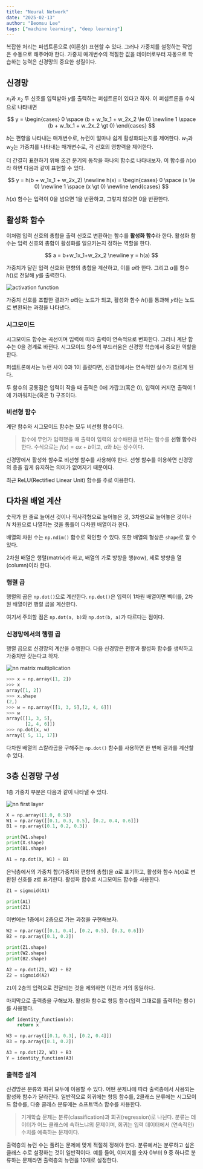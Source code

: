 ```yaml
---
title: "Neural Network"
date: "2025-02-13"
author: "Beomsu Lee"
tags: ["machine learning", "deep learning"]
---
```


복잡한 처리는 퍼셉트론으로 (이론상) 표현할 수 있다. 그러나 가중치를 설정하는 작업은 수동으로 해주어야 한다. 가중치 매개변수의 적절한 값을 데이터로부터 자동으로 학습하는 능력은 신경망의 중요한 성질이다.

 ## 신경망
 
 $x_1$과 $x_2$ 두 신호를 입력받아 $y$를 출력하는 퍼셉트론이 있다고 하자. 이 퍼셉트론을 수식으로 나타내면

 $$
 y = 
 \begin{cases} 
 0 \space (b + w_1x_1 + w_2x_2 \le 0) \newline
 1 \space (b + w_1x_1 + w_2x_2 \gt 0) 
 \end{cases}
 $$ 

$b$는 편향을 나타내는 매개변수로, 뉴런이 얼마나 쉽게 활성화되는지를 제어한다. $w_1$과$w_2$는 가중치를 나타내는 매개변수로, 각 신호의 영향력을 제어한다.

더 간결히 표현하기 위해 조건 분기의 동작을 하나의 함수로 나타내보자. 이 함수를 $h(x)$라 하면 다음과 같이 표현할 수 있다.

$$
y = h(b + w_1x_1 + w_2x_2) \newline 
h(x) = 
\begin{cases} 0 \space (x \le 0) \newline
1 \space (x \gt 0) \newline
\end{cases}
$$

$h(x)$ 함수는 입력이 0을 넘으면 1을 반환하고, 그렇지 않으면 0을 반환한다.

## 활성화 함수

이처럼 입력 신호의 총합을 출력 신호로 변환하는 함수를 **활성화 함수**라 한다. 활성화 함수는 입력 신호의 총합이 활성화를 일으키는지 정하는 역할을 한다.

$$
a = b+w_1x_1+w_2x_2 \newline
 y = h(a)
$$

가중치가 달린 입력 신호와 편향의 총합을 계산하고, 이를 $a$라 한다. 그리고 $a$를 함수 $h()$로 전달해 $y$를 출력한다.

![activation function](images/activation_function.png)

가중치 신호를 조합한 결과가 $a$라는 노드가 되고, 활성화 함수 $h()$를 통과해 $y$라는 노드로 변환되는 과정을 나타낸다.

### 시그모이드

시그모이드 함수는 곡선이며 입력에 따라 출력이 연속적으로 변화한다. 그러나 계단 함수는 0을 경계로 바뀐다. 시그모이드 함수의 부드러움은 신경망 학습에서 중요한 역할을 한다.

퍼셉트론에서는 뉴런 사이 0과 1이 흘렀다면, 신경망에서는 연속적인 실수가 흐르게 된다.

두 함수의 공통점은 입력이 작을 때 출력은 0에 가깝고(혹은 0), 입력이 커지면 출력이 1에 가까워지는(혹은 1) 구조이다.

### 비선형 함수

계단 함수와 시그모이드 함수는 모두 비선형 함수이다.

> 함수에 무언가 입력했을 때 출력이 입력의 상수배만큼 변하는 함수를 **선형 함수**라 한다. 수식으로는 $f(x)=ax+b$이고, $a$와 $b$는 상수이다.

신경망에서 활성화 함수로 비선형 함수를 사용해야 한다. 선형 함수를 이용하면 신경망의 층을 깊게 유지하는 의미가 없어지기 때문이다.

최근 ReLU(Rectified Linear Unit) 함수를 주로 이용한다.

## 다차원 배열 계산

숫작가 한 줄로 늘어선 것이나 직사각형으로 늘어놓은 것, 3차원으로 늘어놓은 것이나 $N$ 차원으로 나열하는 것을 통틀어 다차원 배열이라 한다.

배열의 차원 수는 `np.ndim()` 함수로 확인할 수 있다. 또한 배열의 형상은 `shape`로 알 수 있다.

2차원 배열은 행렬(matrix)라 하고, 배열의 가로 방향을 행(row), 세로 방향을 열(column)이라 한다.

### 행렬 곱

행렬의 곱은 `np.dot()`으로 계산한다. `np.dot()`은 입력이 1차원 배열이면 벡터를, 2차원 배열이면 행렬 곱을 계산한다.

여기서 주의할 점은 `np.dot(a, b)`와 `np.dot(b, a)`가 다르다는 점이다.

### 신경망에서의 행렬 곱

행렬 곱으로 신경망의 계산을 수행한다. 다음 신경망은 편향과 활성화 함수를 생략하고 가중치만 갖는다고 하자.

![nn matrix multiplication](images/nn_matrix_multiplication.png)

```py
>>> x = np.array([1, 2])
>>> x
array([1, 2])
>>> x.shape
(2,)
>>> w = np.array([[1, 3, 5],[2, 4, 6]])
>>> w
array([[1, 3, 5],
       [2, 4, 6]])
>>> np.dot(x, w)
array([ 5, 11, 17])
```

다차원 배열의 스칼라곱을 구해주는 `np.dot()` 함수를 사용하면 한 번에 결과를 계산할 수 있다.

## 3층 신경망 구성

1층 가중치 부분은 다음과 같이 나타낼 수 있다.

![nn first layer](images/nn_first_layer.png)

```py
X = np.array([1.0, 0.5])
W1 = np.array([[0.1, 0.3, 0.5], [0.2, 0.4, 0.6]])
B1 = np.array([0.1, 0.2, 0.3])

print(W1.shape)
print(X.shape)
print(B1.shape)

A1 = np.dot(X, W1) + B1
```

은닉층에서의 가중치 합(가중치와 편향의 총합)을 $a$로 표기하고, 활성화 함수 $h(x)$로 변환된 신호를 $z$로 표기한다. 활성화 함수로 시그모이드 함수를 사용한다.

```py
Z1 = sigmoid(A1)

print(A1)
print(Z1)
```

이번에는 1층에서 2층으로 가는 과정을 구현해보자.

```py
W2 = np.array([[0.1, 0.4], [0.2, 0.5], [0.3, 0.6]])
B2 = np.array([0.1, 0.2])

print(Z1.shape)
print(W2.shape)
print(B2.shape)

A2 = np.dot(Z1, W2) + B2
Z2 = sigmoid(A2)
```

`Z1`이 2층의 입력으로 전달되는 것을 제외하면 이전과 거의 동일하다. 

마지막으로 출력층을 구해보자. 활성화 함수로 항등 함수(입력 그대로를 출력하는 함수)를 사용했다.

```py
def identity_function(x):
    return x

W3 = np.array([[0.1, 0.3], [0.2, 0.4]])
B3 = np.array([0.1, 0.2])

A3 = np.dot(Z2, W3) + B3
Y = identity_function(A3)
```

### 출력층 설계

신경망은 분류와 회귀 모두에 이용할 수 있다. 어떤 문제냐에 따라 출력층에서 사용되는 활성화 함수가 달라진다. 일반적으로 회귀에는 항등 함수를, 2클래스 분류에는 시그모이드 함수를, 다중 클래스 분류에는 소프트맥스 함수를 사용한다.

> 기계학습 문제는 분류(classification)과 회귀(regression)로 나뉜다. 분류는 데이터가 어느 클래스에 속하느냐의 문제이며, 회귀는 입력 데이터에서 (연속적인) 수치를 예측하는 문제이다.

출력층의 뉴런 수는 풀려는 문제에 맞게 적절히 정해야 한다. 분류에서는 분류하고 싶은 클래스 수로 설정하는 것이 일반적이다. 예를 들어, 이미지를 숫자 0부터 9 중 하나로 분류하는 문제라면 출력층의 뉴런을 10개로 설정한다.
